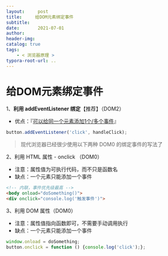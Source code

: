 ```yaml
---
layout:     post
title:     给DOM元素绑定事件
subtitle:  
date:       2021-07-01
author:     
header-img: 
catalog: true
tags:
    - < 浏览器原理 >
typora-root-url: ..
---
```




# 给DOM元素绑定事件

1、**利用 addEventListener 绑定**【推荐】（DOM2）

- 优点：『<u>可以给同一个元素添加1个/多个事件</u>』

```js
button.addEventListener('click', handleClick);
```

> 现代浏览器已经很少使用以下两种 DOM0 的绑定事件的写法了

2、利用 HTML 属性 - onclick （DOM0）

- 注意：属性值为可执行代码，而不只是函数名
- 缺点：一个元素只能添加一个事件

```html
<!-- 内联，事件优先级最高 -->
<body onload="doSomething()">
<div onclick="console.log('触发事件')">
```

3、利用 DOM 属性（DOM0）

- 注意：属性值指向函数即可，不需要手动调用执行
- 缺点：一个元素只能添加一个事件

```js
window.onload = doSomething;
button.onclick = function () {console.log('click');};
```

